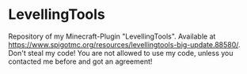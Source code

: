 # LevellingTools
Repository of my Minecraft-Plugin "LevellingTools". Available at https://www.spigotmc.org/resources/levellingtools-big-update.88580/.
Don't steal my code! You are not allowed to use my code, unless you contacted me before and got an agreement!
